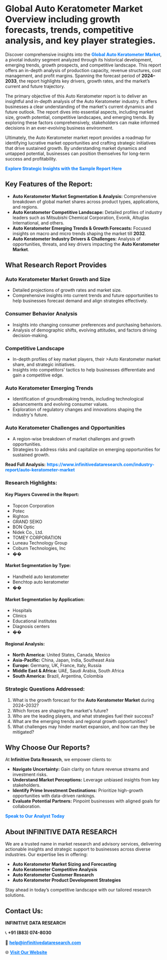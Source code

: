 <h1>Global Auto Keratometer Market Overview including growth forecasts, trends, competitive analysis, and key player strategies.</h1>
<p>
Discover comprehensive insights into the 
<a href="https://www.infinitivedataresearch.com/industry-report/auto-keratometer-market" rel="dofollow" style="color: #007BFF; text-decoration: none;"><strong>Global Auto Keratometer Market</strong></a>, a pivotal industry segment analyzed through its historical development, emerging trends, growth prospects, and competitive landscape. This report offers an in-depth analysis of production capacity, revenue structures, cost management, and profit margins. Spanning the forecast period of <strong>2024–2033</strong>, the report highlights key drivers, growth rates, and the market’s current and future trajectory.
</p>
<p>
The primary objective of this Auto Keratometer report is to deliver an insightful and in-depth analysis of the Auto Keratometer industry. It offers businesses a clear understanding of the market's current dynamics and future outlook. The report dives into essential aspects, including market size, growth potential, competitive landscapes, and emerging trends. By exploring these factors comprehensively, stakeholders can make informed decisions in an ever-evolving business environment.
</p>
<p>
Ultimately, the Auto Keratometer market report provides a roadmap for identifying lucrative market opportunities and crafting strategic initiatives that drive sustained growth. By understanding market dynamics and untapped potential, businesses can position themselves for long-term success and profitability.
</p>
<p>
<a href="https://www.infinitivedataresearch.com/request-sample/reportId=109063" style="color: #007BFF; text-decoration: none;"><strong>Explore Strategic Insights with the Sample Report Here</strong></a>
</p>

<h2>Key Features of the Report:</h2>
<ul>
<li><strong>Auto Keratometer Market Segmentation & Analysis:</strong> Comprehensive breakdown of global market shares across product types, applications, and regions.</li>
<li><strong>Auto Keratometer Competitive Landscape:</strong> Detailed profiles of industry leaders such as Mitsubishi Chemical Corporation, Evonik, Altuglas International, and others.</li>
<li><strong>Auto Keratometer Emerging Trends & Growth Forecasts:</strong> Focused insights on macro and micro trends shaping the market till <strong>2032</strong>.</li>
<li><strong>Auto Keratometer Industry Drivers & Challenges:</strong> Analysis of opportunities, threats, and key drivers impacting the <strong>Auto Keratometer Market</strong>.</li>
</ul>

<h2>What Research Report Provides</h2>
<h3>Auto Keratometer Market Growth and Size</h3>
<ul>
<li>Detailed projections of growth rates and market size.</li>
<li>Comprehensive insights into current trends and future opportunities to help businesses forecast demand and align strategies effectively.</li>
</ul>

<h3>Consumer Behavior Analysis</h3>
<ul>
<li>Insights into changing consumer preferences and purchasing behaviors.</li>
<li>Analysis of demographic shifts, evolving attitudes, and factors driving decision-making.</li>
</ul>

<h3>Competitive Landscape</h3>
<ul>
<li>In-depth profiles of key market players, their >Auto Keratometer market share, and strategic initiatives.</li>
<li>Insights into competitors' tactics to help businesses differentiate and gain a competitive edge.</li>
</ul>

<h3>Auto Keratometer Emerging Trends</h3>
<ul>
<li>Identification of groundbreaking trends, including technological advancements and evolving consumer values.</li>
<li>Exploration of regulatory changes and innovations shaping the industry's future.</li>
</ul>

<h3>Auto Keratometer Challenges and Opportunities</h3>
<ul>
<li>A region-wise breakdown of market challenges and growth opportunities.</li>
<li>Strategies to address risks and capitalize on emerging opportunities for sustained growth.</li>
</ul>
<p><strong>Read Full Analysis:</strong> <a href="https://www.infinitivedataresearch.com/industry-report/auto-keratometer-market" rel="dofollow" style="color: #007BFF; text-decoration: none;"><strong>https://www.infinitivedataresearch.com/industry-report/auto-keratometer-market</strong></a></p>
<h3>Research Highlights:</h3>
<h4>Key Players Covered in the Report:</h4>
<ul><li>Topcon Corporation</li><li>Potec</li><li>Righton</li><li>GRAND SEIKO</li><li>BON Optic</li><li>Nidek Co., Ltd.</li><li>TOMEY CORPORATION</li><li>Luneau Technology Group</li><li>Coburn Technologies, Inc</li><li>��</li></ul>
<h4>Market Segmentation by Type:</h4>
<ul><li>Handheld auto keratometer</li><li>Benchtop auto keratometer</li><li>��</li></ul>
<h4>Market Segmentation by Application:</h4>
<ul><li>Hospitals</li><li>Clinics</li><li>Educational institutes</li><li>Diagnosis centers</li><li>��</li></ul>

<h4>Regional Analysis:</h4>
<ul>
<li><strong>North America:</strong> United States, Canada, Mexico</li>
<li><strong>Asia-Pacific:</strong> China, Japan, India, Southeast Asia</li>
<li><strong>Europe:</strong> Germany, UK, France, Italy, Russia</li>
<li><strong>Middle East & Africa:</strong> UAE, Saudi Arabia, South Africa</li>
<li><strong>South America:</strong> Brazil, Argentina, Colombia</li>
</ul>

<h3>Strategic Questions Addressed:</h3>
<ol>
<li>What is the growth forecast for the <strong>Auto Keratometer Market</strong> during 2024–2032?</li>
<li>Which forces are shaping the market's future?</li>
<li>Who are the leading players, and what strategies fuel their success?</li>
<li>What are the emerging trends and regional growth opportunities?</li>
<li>What challenges may hinder market expansion, and how can they be mitigated?</li>
</ol>

<h2>Why Choose Our Reports?</h2>
<p>At <strong>Infinitive Data Research</strong>, we empower clients to:</p>
<ul>
<li><strong>Navigate Uncertainty:</strong> Gain clarity on future revenue streams and investment risks.</li>
<li><strong>Understand Market Perceptions:</strong> Leverage unbiased insights from key stakeholders.</li>
<li><strong>Identify Prime Investment Destinations:</strong> Prioritize high-growth opportunities with data-driven rankings.</li>
<li><strong>Evaluate Potential Partners:</strong> Pinpoint businesses with aligned goals for collaboration.</li>
</ul>
<p><a href="https://www.infinitivedataresearch.com/industry-report/auto-keratometer-market" rel="dofollow" style="color: #007BFF; text-decoration: none;"><strong>Speak to Our Analyst Today</strong></a></p>

<h2>About INFINITIVE DATA RESEARCH</h2>
<p>We are a trusted name in market research and advisory services, delivering actionable insights and strategic support to businesses across diverse industries. Our expertise lies in offering:</p>
<ul>
<li><strong>Auto Keratometer Market Sizing and Forecasting</strong></li>
<li><strong>Auto Keratometer Competitive Analysis</strong></li>
<li><strong>Auto Keratometer Customer Research</strong></li>
<li><strong>Auto Keratometer Product Development Strategies</strong></li>
</ul>
<p>Stay ahead in today’s competitive landscape with our tailored research solutions.</p>

<h2>Contact Us:</h2>
<p><strong>INFINITIVE DATA RESEARCH</strong></p>
<p>📞 <strong>+91 (883) 074-8030</strong></p>
<p>📧 <strong><a href="mailto:help@infinitivedataresearch.com" style="color: #007BFF;">help@infinitivedataresearch.com</a></strong></p>
<p>🌐 <strong><a href="https://www.infinitivedataresearch.com" rel="dofollow" style="color: #007BFF;">Visit Our Website</a></strong></p>